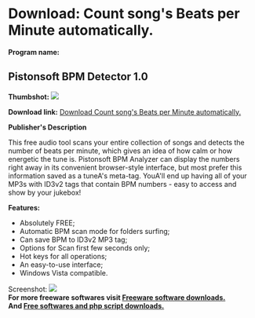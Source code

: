# Download: Count song's Beats per Minute automatically.

**Program name:**

## Pistonsoft BPM Detector 1.0

  
**Thumbshot:** ![](http://www.freewarefiles.com/screenshot/psbpmdetect_md.gif)   
  
**Download link:** [Download Count song's Beats per Minute automatically.](http://freesoftwares.boysofts.com/Pistonsoft-BPM-Detector_program_40227.html)  
  


**Publisher's Description**  
  


This free audio tool scans your entire collection of songs and detects the number of beats per minute, which gives an idea of how calm or how energetic the tune is. Pistonsoft BPM Analyzer can display the numbers right away in its convenient browser-style interface, but most prefer this information saved as a tuneA's meta-tag. YouA'll end up having all of your MP3s with ID3v2 tags that contain BPM numbers - easy to access and show by your jukebox! 

**Features:**

  * Absolutely FREE; 
  * Automatic BPM scan mode for folders surfing; 
  * Can save BPM to ID3v2 MP3 tag; 
  * Options for Scan first few seconds only; 
  * Hot keys for all operations; 
  * An easy-to-use interface; 
  * Windows Vista compatible. 

  
  
Screenshot: ![](http://www.freewarefiles.com/screenshot/psbpmdetect.gif)   
**For more freeware softwares visit [Freeware software downloads.](http://freesoftwares.boysofts.com/)**   
**And [Free softwares and php script downloads.](http://www.boysofts.com/)**
